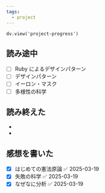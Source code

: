 ```yaml
---
tags:
  - project
---
```


```dataviewjs
dv.view('project-progress')
```
## 読み途中
- [ ] Ruby によるデザインパターン
- [ ] デザインパターン
- [ ] イーロン・マスク
- [ ] 多様性の科学

## 読み終えた

- 
- 

## 感想を書いた

- [x] はじめての憲法原論 ✅ 2025-03-19
- [x] 失敗の科学 ✅ 2025-03-19
- [x] なぜなに分析 ✅ 2025-03-19